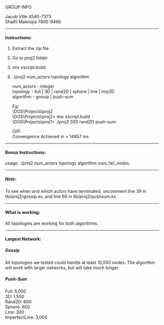 GROUP INFO

Jacob Ville			4540-7373<br>
Shaifil Maknojia	7805-9466<br>

***

#### Instructions:

1. Extract the zip file
2. Go to proj2 folder
3. mix escript.build
4. ./proj2 num_actors topology algorithm<br>

    num_actors  - integer<br>
    topology    - full | 3D | rand2D | sphere | line | imp2D<br>
    algorithm   - gossip | push-sum<br>

	Eg:  <br>
	\DOS\Projects\proj2 <br>
	\DOS\Projects\proj2> mix escript.build <br>
	\DOS\Projects\proj1> ./proj2 300 rand2D push-sum <br>
	
	O/P: <br>
    Convergence Achieved in = 14657 ms
	
***

#### Bonus Instructions:

usage: ./proj2 num_actors topology algorithm num_fail_nodes

***

##### Note: 
To see when and which actors have terminated, uncomment line 39 in lib/proj2/gossip.ex, and line 60 in lib/proj2/pushsum.ex.

***

#### What is working:

All topologies are working for both algorithms. 

***

#### Largest Network:

##### Gossip

All topologies we tested could handle at least 10,000 nodes. The algorithm will work with larger networks, but will take much longer.

##### Push-Sum

Full: 5,000<br>
3D: 1,500<br>
Rand2D: 600<br>
Sphere: 600<br>
Line: 300<br>
ImperfectLine: 3,000



